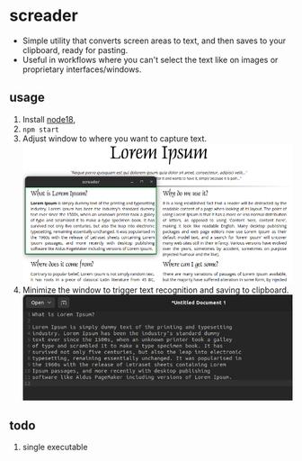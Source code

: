 # screader
- Simple utility that converts screen areas to text, and then saves to your clipboard, ready for pasting. 
- Useful in workflows where you can't select the text like on images or proprietary interfaces/windows.

## usage
1. Install [node18](https://nodejs.org/en/download/), 
2. `npm start`
3. Adjust window to where you want to capture text.
![demo1](demo/demo1.png)
4. Minimize the window to trigger text recognition and saving to clipboard.
![demo2](demo/demo2.png)

## todo
1. single executable
